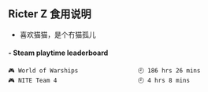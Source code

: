 ## Ricter Z 食用说明
- 喜欢猫猫，是个冇猫孤儿

<!-- steam-box start -->
#### - Steam playtime leaderboard
```text
🎮 World of Warships                 🕘 186 hrs 26 mins
🎮 NITE Team 4                       🕘 4 hrs 8 mins
```
<!-- Powered by https://github.com/YouEclipse/steam-box . -->
<!-- steam-box end -->
